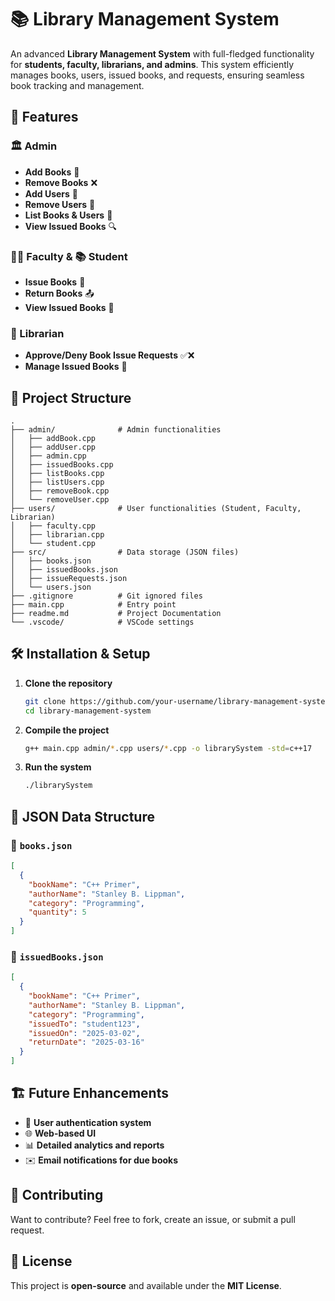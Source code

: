 # 📚 Library Management System  

An advanced **Library Management System** with full-fledged functionality for **students, faculty, librarians, and admins**. This system efficiently manages books, users, issued books, and requests, ensuring seamless book tracking and management.  

## 🚀 Features  

### 🏛️ Admin  
- **Add Books** 📖  
- **Remove Books** ❌  
- **Add Users** 👥  
- **Remove Users** 🚫  
- **List Books & Users** 📑  
- **View Issued Books** 🔍  

### 👨‍🏫 Faculty & 📚 Student  
- **Issue Books** 📝  
- **Return Books** 📤  
- **View Issued Books** 📜  

### 📖 Librarian  
- **Approve/Deny Book Issue Requests** ✅❌  
- **Manage Issued Books** 🔄  

## 📂 Project Structure  

```
.
├── admin/              # Admin functionalities  
│   ├── addBook.cpp  
│   ├── addUser.cpp  
│   ├── admin.cpp  
│   ├── issuedBooks.cpp  
│   ├── listBooks.cpp  
│   ├── listUsers.cpp  
│   ├── removeBook.cpp  
│   └── removeUser.cpp  
├── users/              # User functionalities (Student, Faculty, Librarian)  
│   ├── faculty.cpp  
│   ├── librarian.cpp  
│   └── student.cpp  
├── src/                # Data storage (JSON files)  
│   ├── books.json  
│   ├── issuedBooks.json  
│   ├── issueRequests.json  
│   └── users.json  
├── .gitignore          # Git ignored files  
├── main.cpp            # Entry point  
├── readme.md           # Project Documentation  
└── .vscode/            # VSCode settings  
```

## 🛠️ Installation & Setup  

1. **Clone the repository**  
   ```sh
   git clone https://github.com/your-username/library-management-system.git
   cd library-management-system
   ```

2. **Compile the project**  
   ```sh
   g++ main.cpp admin/*.cpp users/*.cpp -o librarySystem -std=c++17
   ```

3. **Run the system**  
   ```sh
   ./librarySystem
   ```

## 📌 JSON Data Structure  

### 📘 `books.json`  
```json
[
  {
    "bookName": "C++ Primer",
    "authorName": "Stanley B. Lippman",
    "category": "Programming",
    "quantity": 5
  }
]
```

### 📜 `issuedBooks.json`  
```json
[
  {
    "bookName": "C++ Primer",
    "authorName": "Stanley B. Lippman",
    "category": "Programming",
    "issuedTo": "student123",
    "issuedOn": "2025-03-02",
    "returnDate": "2025-03-16"
  }
]
```

## 🏗️ Future Enhancements  
- 🔐 **User authentication system**  
- 🌐 **Web-based UI**  
- 📊 **Detailed analytics and reports**  
- ✉️ **Email notifications for due books**  

## 🤝 Contributing  
Want to contribute? Feel free to fork, create an issue, or submit a pull request.  

## 📜 License  
This project is **open-source** and available under the **MIT License**.  

